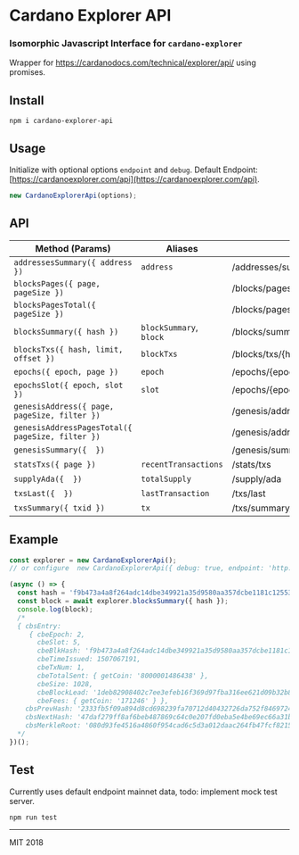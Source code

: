 # Cardano Explorer API

### Isomorphic Javascript Interface for `cardano-explorer`

Wrapper for https://cardanodocs.com/technical/explorer/api/ using promises.

## Install

```
npm i cardano-explorer-api
```

## Usage

Initialize with optional options `endpoint` and `debug`. Default Endpoint: [https://cardanoexplorer.com/api](https://cardanoexplorer.com/api).

```javascript
new CardanoExplorerApi(options);
```

## API

|Method (Params)|Aliases|URI|
|--|--|--|
|`addressesSummary({ address })`|`address`|/addresses/summary/{address}|
|`blocksPages({ page, pageSize })`||/blocks/pages|
|`blocksPagesTotal({ pageSize })`||/blocks/pages/total|
|`blocksSummary({ hash })`|`blockSummary`, `block`|/blocks/summary/{hash}|
|`blocksTxs({ hash, limit, offset })`|`blockTxs`|/blocks/txs/{hash}|
|`epochs({ epoch, page })`|`epoch`|/epochs/{epoch}|
|`epochsSlot({ epoch, slot })`|`slot`|/epochs/{epoch}/{slot}|
|`genesisAddress({ page, pageSize, filter })`||/genesis/address|
|`genesisAddressPagesTotal({ pageSize, filter })`||/genesis/address/pages/total|
|`genesisSummary({  })`||/genesis/summary|
|`statsTxs({ page })`|`recentTransactions`|/stats/txs|
|`supplyAda({  })`|`totalSupply`|/supply/ada|
|`txsLast({  })`|`lastTransaction`|/txs/last|
|`txsSummary({ txid })`|`tx`|/txs/summary/{txid}|

## Example

```javascript
const explorer = new CardanoExplorerApi();
// or configure  new CardanoExplorerApi({ debug: true, endpoint: 'http://localhost:8100/api' });

(async () => {
  const hash = 'f9b473a4a8f264adc14dbe349921a35d9580aa357dcbe1181c12553c12a7312c';
  const block = await explorer.blocksSummary({ hash });
  console.log(block);
  /*
  { cbsEntry:
     { cbeEpoch: 2,
       cbeSlot: 5,
       cbeBlkHash: 'f9b473a4a8f264adc14dbe349921a35d9580aa357dcbe1181c12553c12a7312c',
       cbeTimeIssued: 1507067191,
       cbeTxNum: 1,
       cbeTotalSent: { getCoin: '8000001486438' },
       cbeSize: 1028,
       cbeBlockLead: '1deb82908402c7ee3efeb16f369d97fba316ee621d09b32b8969e54b',
       cbeFees: { getCoin: '171246' } },
    cbsPrevHash: '2333fb5f09a894d8cd698239fa70712d40432726da752f8469724bcd2eed9c4b',
    cbsNextHash: '47daf279ff8af6beb487869c64c0e207fd0eba5e4be69ec66a31b195d2df7e8f',
    cbsMerkleRoot: '080d93fe4516a4860f954cad6c5d3a012daac264fb47fcf8215505b03fc890b1' }
  */
})();
```

## Test

Currently uses default endpoint mainnet data, todo: implement mock test server.

```
npm run test
```

---

MIT 2018

